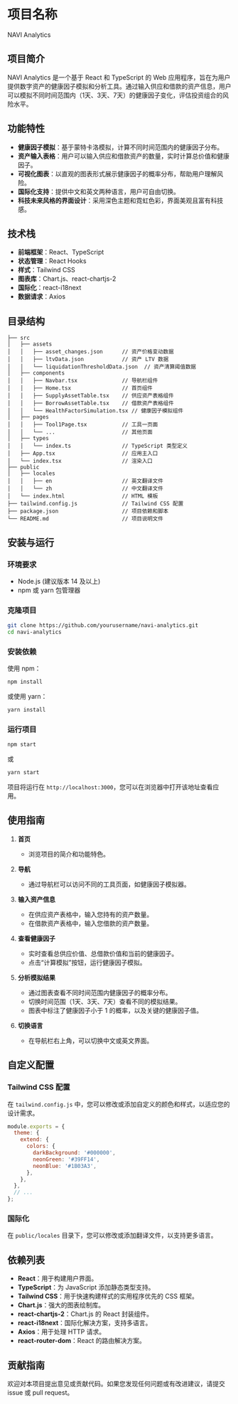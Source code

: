 # 项目名称

NAVI Analytics

## 项目简介

NAVI Analytics 是一个基于 React 和 TypeScript 的 Web 应用程序，旨在为用户提供数字资产的健康因子模拟和分析工具。通过输入供应和借款的资产信息，用户可以模拟不同时间范围内（1天、3天、7天）的健康因子变化，评估投资组合的风险水平。

## 功能特性

- **健康因子模拟**：基于蒙特卡洛模拟，计算不同时间范围内的健康因子分布。
- **资产输入表格**：用户可以输入供应和借款资产的数量，实时计算总价值和健康因子。
- **可视化图表**：以直观的图表形式展示健康因子的概率分布，帮助用户理解风险。
- **国际化支持**：提供中文和英文两种语言，用户可自由切换。
- **科技未来风格的界面设计**：采用深色主题和霓虹色彩，界面美观且富有科技感。

## 技术栈

- **前端框架**：React、TypeScript
- **状态管理**：React Hooks
- **样式**：Tailwind CSS
- **图表库**：Chart.js、react-chartjs-2
- **国际化**：react-i18next
- **数据请求**：Axios

## 目录结构

```
├── src
│   ├── assets
│   │   ├── asset_changes.json      // 资产价格变动数据
│   │   ├── ltvData.json            // 资产 LTV 数据
│   │   └── liquidationThresholdData.json  // 资产清算阈值数据
│   ├── components
│   │   ├── Navbar.tsx              // 导航栏组件
│   │   ├── Home.tsx                // 首页组件
│   │   ├── SupplyAssetTable.tsx    // 供应资产表格组件
│   │   ├── BorrowAssetTable.tsx    // 借款资产表格组件
│   │   └── HealthFactorSimulation.tsx // 健康因子模拟组件
│   ├── pages
│   │   ├── Tool1Page.tsx           // 工具一页面
│   │   └── ...                     // 其他页面
│   ├── types
│   │   └── index.ts                // TypeScript 类型定义
│   ├── App.tsx                     // 应用主入口
│   └── index.tsx                   // 渲染入口
├── public
│   ├── locales
│   │   ├── en                      // 英文翻译文件
│   │   └── zh                      // 中文翻译文件
│   └── index.html                  // HTML 模板
├── tailwind.config.js              // Tailwind CSS 配置
├── package.json                    // 项目依赖和脚本
└── README.md                       // 项目说明文件
```

## 安装与运行

### 环境要求

- Node.js (建议版本 14 及以上)
- npm 或 yarn 包管理器

### 克隆项目

```bash
git clone https://github.com/yourusername/navi-analytics.git
cd navi-analytics
```

### 安装依赖

使用 npm：

```bash
npm install
```

或使用 yarn：

```bash
yarn install
```

### 运行项目

```bash
npm start
```

或

```bash
yarn start
```

项目将运行在 `http://localhost:3000`，您可以在浏览器中打开该地址查看应用。

## 使用指南

1. **首页**

   - 浏览项目的简介和功能特色。

2. **导航**

   - 通过导航栏可以访问不同的工具页面，如健康因子模拟器。

3. **输入资产信息**

   - 在供应资产表格中，输入您持有的资产数量。
   - 在借款资产表格中，输入您借款的资产数量。

4. **查看健康因子**

   - 实时查看总供应价值、总借款价值和当前的健康因子。
   - 点击“计算模拟”按钮，运行健康因子模拟。

5. **分析模拟结果**

   - 通过图表查看不同时间范围内健康因子的概率分布。
   - 切换时间范围（1天、3天、7天）查看不同的模拟结果。
   - 图表中标注了健康因子小于 1 的概率，以及关键的健康因子值。

6. **切换语言**

   - 在导航栏右上角，可以切换中文或英文界面。

## 自定义配置

### Tailwind CSS 配置

在 `tailwind.config.js` 中，您可以修改或添加自定义的颜色和样式，以适应您的设计需求。

```js
module.exports = {
  theme: {
    extend: {
      colors: {
        darkBackground: '#000000',
        neonGreen: '#39FF14',
        neonBlue: '#1B03A3',
      },
    },
  },
  // ...
};
```

### 国际化

在 `public/locales` 目录下，您可以修改或添加翻译文件，以支持更多语言。

## 依赖列表

- **React**：用于构建用户界面。
- **TypeScript**：为 JavaScript 添加静态类型支持。
- **Tailwind CSS**：用于快速构建样式的实用程序优先的 CSS 框架。
- **Chart.js**：强大的图表绘制库。
- **react-chartjs-2**：Chart.js 的 React 封装组件。
- **react-i18next**：国际化解决方案，支持多语言。
- **Axios**：用于处理 HTTP 请求。
- **react-router-dom**：React 的路由解决方案。

## 贡献指南

欢迎对本项目提出意见或贡献代码。如果您发现任何问题或有改进建议，请提交 issue 或 pull request。


